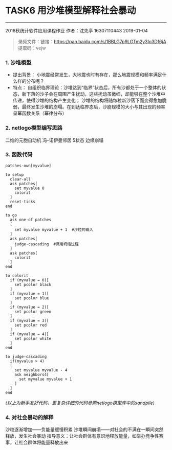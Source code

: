 ﻿# TASK6 用沙堆模型解释社会暴动


------

2018秋统计软件应用课程作业
作者：沈先亭 16307110443
2019-01-04

> 录频文件：链接：https://pan.baidu.com/s/1BBLG7p9LGTm2y3Io3Df6jA 提取码：vejw 


### 1. 沙堆模型

 - 提出背景：
小地震经常发生，大地震也时有存在，那么地震规模和频率满足什么样的分布呢？
 - 特点：
自组织临界理论：沙堆达到“临界”状态后，所有沙都处于一个整体的状态，新下落的沙子会在周围产生扰动，这些扰动虽微细，却能够在整个沙堆中传递，使得沙堆的结构产生变化；
沙堆的结构将随每粒新沙落下而变得愈加脆弱，最终发生沙堆的崩塌。在到达临界态后，沙崩规模的大小与其出现的频率呈幂函数关系（幂律分布）

### 2. netlogo模型编写思路
二维的元胞自动机
冯-诺伊曼邻居
5状态
边缘崩塌
 
### 3. 函数代码

    patches-own[myvalue]
    
    to setup
      clear-all
      ask patches[
        set myvalue 0
        colorit
      ]
      reset-ticks
    end
    
    to go
      ask one-of patches
      [
        set myvalue myvalue + 1  #沙粒的输入
      ]
      ask patches[
        judge-cascading  #调用坍缩过程
      ]
      ask patches[
        colorit
      ]
    end
    
    to colorit
      if (myvalue = 0)[
        set pcolor black
      ]
      if (myvalue = 1)[
        set pcolor blue
      ]
      if (myvalue = 2)[
        set pcolor green
      ]
      if (myvalue = 3)[
        set pcolor red
      ]
      if (myvalue = 4)[
        set pcolor white
      ]
    end
    
    to judge-cascading
      if(myvalue > 4)
      [
        set myvalue myvalue - 4
        ask neighbors4[
          set myvalue myvalue + 1
        ]
      ]
    end
*(以上为新手友好代码，更复杂详细的代码参照netlogo模型库中的sandpile)*
### 4. 对社会暴动的解释
沙粒逐渐增加——负能量缓慢积累
沙堆瞬间崩塌——对社会的不满在一瞬间突然释放，发生社会暴动
指导意义：让社会群体有意识地释放能量，如举办竞争性赛事，让社会群体将能量释放出来


 










